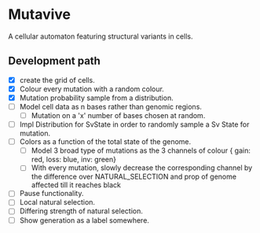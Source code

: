 # Mutavive

A cellular automaton featuring structural variants in cells.

## Development path

- [x] create the grid of cells.
- [x] Colour every mutation with a random colour.
- [x] Mutation probability sample from a distribution.
- [ ] Model cell data as n bases rather than genomic regions.
    - [ ] Mutation on a 'x' number of bases chosen at random.
- [ ] Impl Distribution for SvState in order to randomly sample a Sv State for mutation.
- [ ] Colors as a function of the total state of the genome.
    - [ ] Model 3 broad type of mutations as the 3 channels of colour { gain: red, loss: blue, inv: green}
    - [ ] With every mutation, slowly decrease the corresponding channel by the difference over NATURAL_SELECTION and prop of genome affected till it reaches black
- [ ] Pause functionality.
- [ ] Local natural selection.
- [ ] Differing strength of natural selection.
- [ ] Show generation as a label somewhere.
